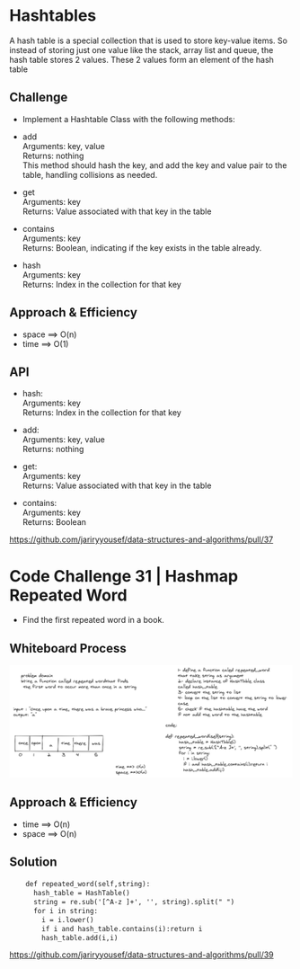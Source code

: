 # Hashtables
A hash table is a special collection that is used to store key-value items. So instead of storing just one value like the stack, array list and queue, the hash table stores 2 values. These 2 values form an element of the hash table

## Challenge
- Implement a Hashtable Class with the following methods:

- add  
  Arguments: key, value  
  Returns: nothing  
  This method should hash the key, and add the key and value pair to the table, handling collisions as needed.  

- get  
  Arguments: key  
  Returns: Value associated with that key in the table  

- contains  
  Arguments: key  
  Returns: Boolean, indicating if the key exists in the table already.  

- hash  
    Arguments: key  
    Returns: Index in the collection for that key  

## Approach & Efficiency  
- space ==> O(n)
- time ==> O(1)

## API

- hash:  
    Arguments: key  
    Returns: Index in the collection for that key  

- add:  
  Arguments: key, value  
  Returns: nothing  

- get:  
  Arguments: key  
  Returns: Value associated with that key in the table  

- contains:  
  Arguments: key  
  Returns: Boolean


https://github.com/jariryyousef/data-structures-and-algorithms/pull/37

# Code Challenge 31 | Hashmap Repeated Word
- Find the first repeated word in a book.


## Whiteboard Process
![](CodeCh31.PNG)

## Approach & Efficiency
- time ==> O(n)
- space ==> O(n)

## Solution
```
    def repeated_word(self,string):
      hash_table = HashTable()
      string = re.sub('[^A-z ]+', '', string).split(" ")
      for i in string:
        i = i.lower()
        if i and hash_table.contains(i):return i
        hash_table.add(i,i)

```
https://github.com/jariryyousef/data-structures-and-algorithms/pull/39